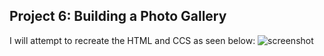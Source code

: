 ## Project 6: Building a Photo Gallery

I will attempt to recreate the HTML and CCS as seen below:
![screenshot](Images/screenshot.PNG)
